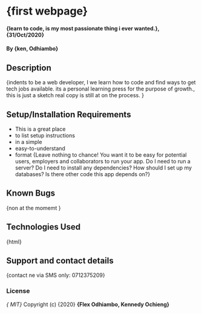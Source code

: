 # {first webpage}
#### {learn to code, is my most passionate thing i ever wanted.}, {31/Oct/2020}
#### By **{ken, Odhiambo}**
## Description
{indents to be a web developer, I we learn how to code and find ways to get tech jobs available. its a personal learning press for the purpose of growth., this is just a sketch real copy is still at on the process. }
## Setup/Installation Requirements
* This is a great place
* to list setup instructions
* in a simple
* easy-to-understand
* format
{Leave nothing to chance! You want it to be easy for potential users, employers and collaborators to run your app. Do I need to run a server? Do I need to install any dependencies? How should I set up my databases? Is there other code this app depends on?}
## Known Bugs
{non at the momemt }
## Technologies Used
{html}
## Support and contact details
{contact ne via SMS only: 0712375209}
### License
*{  MIT}*
Copyright (c) {2020} **{Flex Odhiambo, Kennedy Ochieng}**
